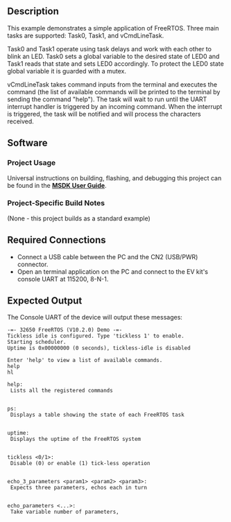 ## Description

This example demonstrates a simple application of FreeRTOS. Three main tasks are supported: Task0, Task1, and vCmdLineTask. 

Task0 and Task1 operate using task delays and work with each other to blink an LED. Task0 sets a global variable to the desired state of LED0 and Task1 reads that state and sets LED0 accordingly. To protect the LED0 state global variable it is guarded with a mutex. 

vCmdLineTask takes command inputs from the terminal and executes the command (the list of available commands will be printed to the terminal by sending the command "help"). The task will wait to run until the UART interrupt handler is triggered by an incoming command. When the interrupt is triggered, the task will be notified and will process the characters received.


## Software

### Project Usage

Universal instructions on building, flashing, and debugging this project can be found in the **[MSDK User Guide](https://analog-devices-msdk.github.io/msdk/USERGUIDE/)**.

### Project-Specific Build Notes

(None - this project builds as a standard example)

## Required Connections

-   Connect a USB cable between the PC and the CN2 (USB/PWR) connector.
-   Open an terminal application on the PC and connect to the EV kit's console UART at 115200, 8-N-1.

## Expected Output

The Console UART of the device will output these messages:

```
-=- 32650 FreeRTOS (V10.2.0) Demo -=-
Tickless idle is configured. Type 'tickless 1' to enable.
Starting scheduler.
Uptime is 0x00000000 (0 seconds), tickless-idle is disabled

Enter 'help' to view a list of available commands.
help
hl

help:
 Lists all the registered commands


ps:
 Displays a table showing the state of each FreeRTOS task


uptime:
 Displays the uptime of the FreeRTOS system


tickless <0/1>:
 Disable (0) or enable (1) tick-less operation


echo_3_parameters <param1> <param2> <param3>:
 Expects three parameters, echos each in turn


echo_parameters <...>:
 Take variable number of parameters,
```


